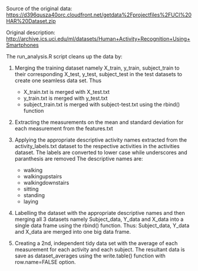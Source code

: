 Source of the original data: https://d396qusza40orc.cloudfront.net/getdata%2Fprojectfiles%2FUCI%20HAR%20Dataset.zip

Original description: http://archive.ics.uci.edu/ml/datasets/Human+Activity+Recognition+Using+Smartphones


The run_analysis.R script cleans up the data by:

1. Merging the training dataset namely X_train, y_train, subject_train to their corresponding X_test, y_test,    subject_test in the test datasets to create one seamless data set. Thus
   * X_train.txt is merged with X_test.txt
   * y_train.txt is merged with y_test.txt
   * subject_train.txt is merged with subject-test.txt
   using the rbind() function


2. Extracting the measurements on the mean and standard deviation for each measurement from the       features.txt 


3. Applying the appropriate descriptive activity names extracted from the activity_labels.txt dataset to the      respective    activities in the activities dataset. The labels are converted to lower case while underscores and paranthesis are removed    The descriptive names are:
   * walking
   * walkingupstairs
   * walkingdownstairs
   * sitting
   * standing
   * laying




4. Labelling the dataset with the appropriate descriptive names and then merging all 3 datasets namely    Subject_data,         Y_data and X_data into a single data frame using the rbind() function.
   Thus:
   Subject_data, Y_data and X_data are merged into one big data frame.


5. Creating a 2nd, independent tidy data set with the average of each measurement for each activity and each    subject. 
The resultant data is save as dataset_averages using the write.table() function with       row.name=FALSE option. 

